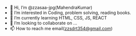 - 👋 Hi, I’m @zzasaa-jpg(MahendraKumar)
- 👀 I’m interested in Coding, problem solving, reading books.
- 🌱 I’m currently learning HTML, CSS, JS, REACT
- 💞️ I’m looking to collaborate on ...
- 📫 How to reach me email(zzsdrt354@gmail.com)

<!---
zzasaa-jpg/zzasaa-jpg is a ✨ special ✨ repository because its `README.md` (this file) appears on your GitHub profile.
You can click the Preview link to take a look at your changes.
--->
